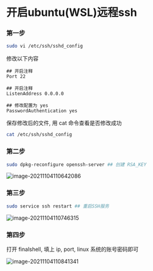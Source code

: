 # 开启ubuntu(WSL)远程ssh

### 第一步

~~~bash
sudo vi /etc/ssh/sshd_config
~~~

修改以下内容

~~~config
## 开启注释
Port 22 

## 开启注释
ListenAddress 0.0.0.0

## 修改配置为 yes
PasswordAuthentication yes
~~~

保存修改后的文件, 用 cat 命令查看是否修改成功

~~~bash
cat /etc/ssh/sshd_config
~~~



### 第二步

~~~bash
sudo dpkg-reconfigure openssh-server ## 创建 RSA_KEY
~~~

![image-20211104110642086](https://howesdomo.github.io/Note_Markdown/Linux/开启ubuntu(WSL)远程ssh/image-20211104110642086.png)



### 第三步

~~~bash
sudo service ssh restart ## 重启SSH服务
~~~

![image-20211104110746315](https://howesdomo.github.io/Note_Markdown/Linux/开启ubuntu(WSL)远程ssh/image-20211104110746315.png)



### 第四步

打开 finalshell, 填上 ip, port, linux 系统的账号密码即可

![image-20211104110841341](https://howesdomo.github.io/Note_Markdown/Linux/开启ubuntu(WSL)远程ssh/image-20211104110841341.png)

